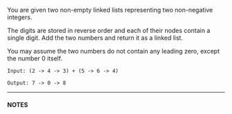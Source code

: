 You are given two non-empty linked lists representing two non-negative integers.

The digits are stored in reverse order and each of their nodes contain a single digit. Add the two numbers and return it as a linked list.

You may assume the two numbers do not contain any leading zero, except the number 0 itself.

```
Input: (2 -> 4 -> 3) + (5 -> 6 -> 4) 

Output: 7 -> 0 -> 8
```

---

#### NOTES



